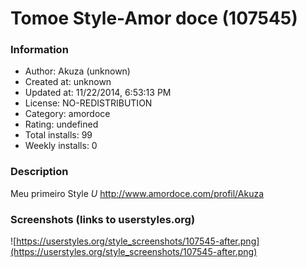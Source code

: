 # Tomoe Style-Amor doce (107545)

### Information
- Author: Akuza (unknown)
- Created at: unknown
- Updated at: 11/22/2014, 6:53:13 PM
- License: NO-REDISTRIBUTION
- Category: amordoce
- Rating: undefined
- Total installs: 99
- Weekly installs: 0


### Description
Meu primeiro Style *U* 
http://www.amordoce.com/profil/Akuza


### Screenshots (links to userstyles.org)
![https://userstyles.org/style_screenshots/107545-after.png](https://userstyles.org/style_screenshots/107545-after.png)


